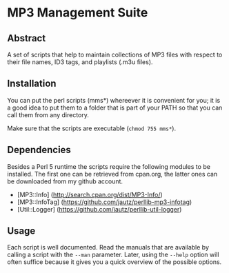 MP3 Management Suite
====================


Abstract
--------

A set of scripts that help to maintain collections of MP3 files
with respect to their file names, ID3 tags, and playlists (.m3u
files).



Installation
------------

You can put the perl scripts (mms*) whereever it is convenient for
you; it is a good idea to put them to a folder that is part of
your PATH so that you can call them from any directory.

Make sure that the scripts are executable (`chmod 755 mms*`).



Dependencies
------------

Besides a Perl 5 runtime the scripts require the following modules
to be installed.
The first one can be retrieved from cpan.org, the latter ones can
be downloaded from my github account.

* [MP3::Info]    (http://search.cpan.org/dist/MP3-Info/)
* [MP3::InfoTag] (https://github.com/jautz/perllib-mp3-infotag)
* [Util::Logger] (https://github.com/jautz/perllib-util-logger)



Usage
-----

Each script is well documented. Read the manuals that are
available by calling a script with the `--man` parameter.
Later, using the `--help` option will often suffice because
it gives you a quick overview of the possible options.
